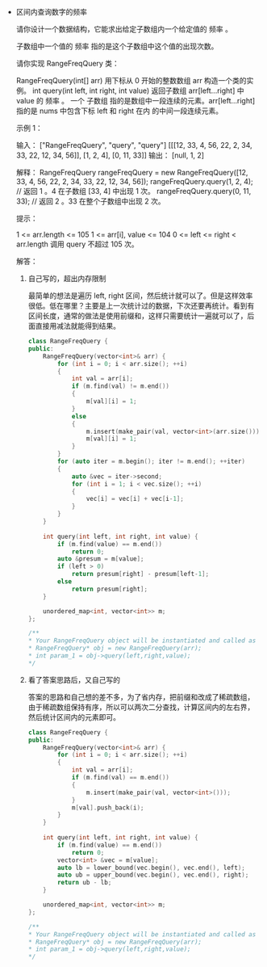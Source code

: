 * 区间内查询数字的频率

    请你设计一个数据结构，它能求出给定子数组内一个给定值的 频率 。

    子数组中一个值的 频率 指的是这个子数组中这个值的出现次数。

    请你实现 RangeFreqQuery 类：

    RangeFreqQuery(int[] arr) 用下标从 0 开始的整数数组 arr 构造一个类的实例。
    int query(int left, int right, int value) 返回子数组 arr[left...right] 中 value 的 频率 。
    一个 子数组 指的是数组中一段连续的元素。arr[left...right] 指的是 nums 中包含下标 left 和 right 在内 的中间一段连续元素。

    

    示例 1：

    输入：
    ["RangeFreqQuery", "query", "query"]
    [[[12, 33, 4, 56, 22, 2, 34, 33, 22, 12, 34, 56]], [1, 2, 4], [0, 11, 33]]
    输出：
    [null, 1, 2]

    解释：
    RangeFreqQuery rangeFreqQuery = new RangeFreqQuery([12, 33, 4, 56, 22, 2, 34, 33, 22, 12, 34, 56]);
    rangeFreqQuery.query(1, 2, 4); // 返回 1 。4 在子数组 [33, 4] 中出现 1 次。
    rangeFreqQuery.query(0, 11, 33); // 返回 2 。33 在整个子数组中出现 2 次。
    

    提示：

    1 <= arr.length <= 105
    1 <= arr[i], value <= 104
    0 <= left <= right < arr.length
    调用 query 不超过 105 次。


    解答：

    1. 自己写的，超出内存限制

        最简单的想法是遍历 left, right 区间，然后统计就可以了。但是这样效率很低。低在哪里？主要是上一次统计过的数据，下次还要再统计。看到有区间长度，通常的做法是使用前缀和，这样只需要统计一遍就可以了，后面直接用减法就能得到结果。

        ```cpp
        class RangeFreqQuery {
        public:
            RangeFreqQuery(vector<int>& arr) {
                for (int i = 0; i < arr.size(); ++i)
                {
                    int val = arr[i];
                    if (m.find(val) != m.end())
                    {
                        m[val][i] = 1;
                    }
                    else
                    {
                        m.insert(make_pair(val, vector<int>(arr.size())));
                        m[val][i] = 1;
                    }
                }
                for (auto iter = m.begin(); iter != m.end(); ++iter)
                {
                    auto &vec = iter->second;
                    for (int i = 1; i < vec.size(); ++i)
                    {
                        vec[i] = vec[i] + vec[i-1];
                    }
                }
            }
            
            int query(int left, int right, int value) {
                if (m.find(value) == m.end())
                    return 0;
                auto &presum = m[value];
                if (left > 0)
                    return presum[right] - presum[left-1];
                else
                    return presum[right];
            }

            unordered_map<int, vector<int>> m;
        };

        /**
        * Your RangeFreqQuery object will be instantiated and called as such:
        * RangeFreqQuery* obj = new RangeFreqQuery(arr);
        * int param_1 = obj->query(left,right,value);
        */
        ```

    2. 看了答案思路后，又自己写的

        答案的思路和自己想的差不多，为了省内存，把前缀和改成了稀疏数组，由于稀疏数组保持有序，所以可以两次二分查找，计算区间内的左右界，然后统计区间内的元素即可。

        ```cpp
        class RangeFreqQuery {
        public:
            RangeFreqQuery(vector<int>& arr) {
                for (int i = 0; i < arr.size(); ++i)
                {
                    int val = arr[i];
                    if (m.find(val) == m.end())
                    {
                        m.insert(make_pair(val, vector<int>()));
                    }
                    m[val].push_back(i);
                }
            }
            
            int query(int left, int right, int value) {
                if (m.find(value) == m.end())
                    return 0;
                vector<int> &vec = m[value];
                auto lb = lower_bound(vec.begin(), vec.end(), left);
                auto ub = upper_bound(vec.begin(), vec.end(), right);
                return ub - lb;
            }

            unordered_map<int, vector<int>> m;
        };

        /**
        * Your RangeFreqQuery object will be instantiated and called as such:
        * RangeFreqQuery* obj = new RangeFreqQuery(arr);
        * int param_1 = obj->query(left,right,value);
        */
        ```